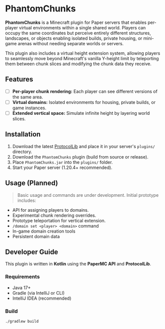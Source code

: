 # PhantomChunks

**PhantomChunks** is a Minecraft plugin for Paper servers that enables per-player virtual environments within a single shared world. Players can occupy the same coordinates but perceive entirely different structures, landscapes, or objects enabling isolated builds, private housing, or mini-game arenas without needing separate worlds or servers.

This plugin also includes a virtual height extension system, allowing players to seamlessly move beyond Minecraft's vanilla Y-height limit by teleporting them between chunk slices and modifying the chunk data they receive.

## Features

- [ ] **Per-player chunk rendering:** Each player can see different versions of the same area.
- [ ] **Virtual domains:** Isolated environments for housing, private builds, or game instances.
- [ ] **Extended vertical space:** Simulate infinite height by layering world slices.

## Installation

1. Download the latest [ProtocolLib](https://www.spigotmc.org/resources/protocollib.1997/) and place it in your server's `plugins/` directory.
2. Download the `PhantomChunks` plugin (build from source or release).
3. Place `PhantomChunks.jar` into the `plugins/` folder.
4. Start your Paper server (1.20.4+ recommended).

## Usage (Planned)

> Basic usage and commands are under development. Initial prototype includes:
- API for assigning players to domains.
- Experimental chunk rendering overrides.
- Prototype teleportation for vertical extension.
- `/domain set <player> <domain>` command
- In-game domain creation tools
- Persistent domain data

## Developer Guide

This plugin is written in **Kotlin** using the **PaperMC API** and **ProtocolLib**.

### Requirements

- Java 17+
- Gradle (via IntelliJ or CLI)
- IntelliJ IDEA (recommended)

### Build

```bash
./gradlew build

